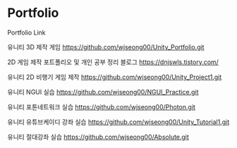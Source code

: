 # Portfolio
Portfolio Link

유니티 3D 제작 게임 
https://github.com/wjseong00/Unity_Portfolio.git

2D 게임 제작 포트폴리오 및 개인 공부 정리 블로그
https://dnjswls.tistory.com/

유니티 2D 비행기 게임 제작
https://github.com/wjseong00/Unity_Project1.git

유니티 NGUI 실습
https://github.com/wjseong00/NGUI_Practice.git

유니티 포톤네트워크 실습
https://github.com/wjseong00/Photon.git

유니티 유튜브케이디 강좌 실습
https://github.com/wjseong00/Unity_Tutorial1.git

유니티 절대강좌 실습
https://github.com/wjseong00/Absolute.git




